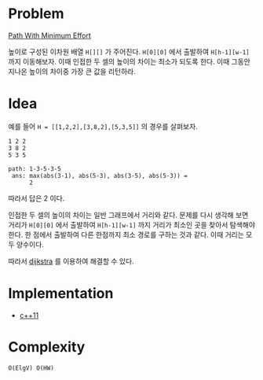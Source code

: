 # Problem

[Path With Minimum Effort](https://leetcode.com/problems/path-with-minimum-effort/)

높이로 구성된 이차원 배열 `H[][]` 가 주어진다. `H[0][0]` 에서 출발하여
`H[h-1][w-1]` 까지 이동해보자. 이때 인접한 두 셀의 높이의 차이는
최소가 되도록 한다. 이때 그동안 지나온 높이의 차이중 가장 큰 값을
리턴하라.

# Idea

예를 들어 `H = [[1,2,2],[3,8,2],[5,3,5]]` 의 경우를 살펴보자.

```
1 2 2
3 8 2
5 3 5

path: 1-3-5-3-5
 ans: max(abs(3-1), abs(5-3), abs(3-5), abs(5-3)) =
      2
```

따라서 답은 2 이다.

인접한 두 셀의 높이의 차이는 일반 그래프에서 거리와 같다. 문제를 다시
생각해 보면 거리가 `H[0][0]` 에서 출발하여 `H[h-1][w-1]` 까지 거리가
최소인 곳을 찾아서 탐색해야 한다. 한 점에서 출발하여 다른 한점까지 
최소 경로를 구하는 것과 같다. 이때 거리는 모두 양수이다. 

따라서 [dijkstra](/fundamentals/graph/dijkstra/README.md) 를 이용하여 해결할 수 있다.

# Implementation

* [c++11](a.cpp)

# Complexity

```
O(ElgV) O(HW)
```
